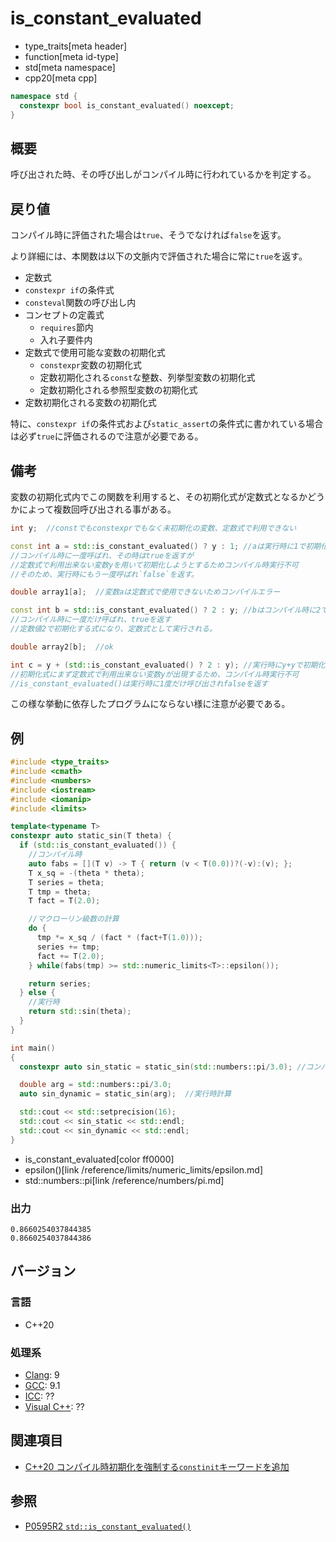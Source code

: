 # is_constant_evaluated
* type_traits[meta header]
* function[meta id-type]
* std[meta namespace]
* cpp20[meta cpp]

```cpp
namespace std {
  constexpr bool is_constant_evaluated() noexcept;
}
```

## 概要
呼び出された時、その呼び出しがコンパイル時に行われているかを判定する。

## 戻り値
コンパイル時に評価された場合は`true`、そうでなければ`false`を返す。

より詳細には、本関数は以下の文脈内で評価された場合に常に`true`を返す。

- 定数式
- `constexpr if`の条件式
- `consteval`関数の呼び出し内
- コンセプトの定義式
    - `requires`節内
    - 入れ子要件内
- 定数式で使用可能な変数の初期化式
    - `constexpr`変数の初期化式
    - 定数初期化される`const`な整数、列挙型変数の初期化式
    - 定数初期化される参照型変数の初期化式
- 定数初期化される変数の初期化式

特に、`constexpr if`の条件式および`static_assert`の条件式に書かれている場合は必ず`true`に評価されるので注意が必要である。

## 備考

変数の初期化式内でこの関数を利用すると、その初期化式が定数式となるかどうかによって複数回呼び出される事がある。

```cpp
int y;  //constでもconstexprでもなく未初期化の変数、定数式で利用できない

const int a = std::is_constant_evaluated() ? y : 1; //aは実行時に1で初期化される
//コンパイル時に一度呼ばれ、その時はtrueを返すが
//定数式で利用出来ない変数yを用いて初期化しようとするためコンパイル時実行不可
//そのため、実行時にもう一度呼ばれ`false`を返す。

double array1[a];  //変数aは定数式で使用できないためコンパイルエラー

const int b = std::is_constant_evaluated() ? 2 : y; //bはコンパイル時に2で初期化される
//コンパイル時に一度だけ呼ばれ、trueを返す
//定数値2で初期化する式になり、定数式として実行される。

double array2[b];  //ok

int c = y + (std::is_constant_evaluated() ? 2 : y); //実行時にy+yで初期化（yの初期化がされない場合未定義動作）
//初期化式にまず定数式で利用出来ない変数yが出現するため、コンパイル時実行不可
//is_constant_evaluated()は実行時に1度だけ呼び出されfalseを返す
```

この様な挙動に依存したプログラムにならない様に注意が必要である。

## 例
```cpp example
#include <type_traits>
#include <cmath>
#include <numbers>
#include <iostream>
#include <iomanip>
#include <limits>

template<typename T>
constexpr auto static_sin(T theta) {
  if (std::is_constant_evaluated()) {
    //コンパイル時
    auto fabs = [](T v) -> T { return (v < T(0.0))?(-v):(v); };
    T x_sq = -(theta * theta);
    T series = theta;
    T tmp = theta;
    T fact = T(2.0);

    //マクローリン級数の計算
    do {
      tmp *= x_sq / (fact * (fact+T(1.0)));
      series += tmp;
      fact += T(2.0);
    } while(fabs(tmp) >= std::numeric_limits<T>::epsilon());

    return series;
  } else {
    //実行時
    return std::sin(theta);
  }
}

int main()
{
  constexpr auto sin_static = static_sin(std::numbers::pi/3.0); //コンパイル時計算

  double arg = std::numbers::pi/3.0;
  auto sin_dynamic = static_sin(arg);  //実行時計算

  std::cout << std::setprecision(16);
  std::cout << sin_static << std::endl;
  std::cout << sin_dynamic << std::endl;
}
```
* is_constant_evaluated[color ff0000]
* epsilon()[link /reference/limits/numeric_limits/epsilon.md]
* std::numbers::pi[link /reference/numbers/pi.md]

### 出力
```
0.8660254037844385
0.8660254037844386
```

## バージョン
### 言語
- C++20

### 処理系
- [Clang](/implementation.md#clang): 9
- [GCC](/implementation.md#gcc): 9.1
- [ICC](/implementation.md#icc): ??
- [Visual C++](/implementation.md#visual_cpp): ??

## 関連項目
- [C++20 コンパイル時初期化を強制する`constinit`キーワードを追加](/lang/cpp20/constinit.md.nolink)

## 参照
- [P0595R2 `std::is_constant_evaluated()`](http://www.open-std.org/jtc1/sc22/wg21/docs/papers/2018/p0595r2.html)
